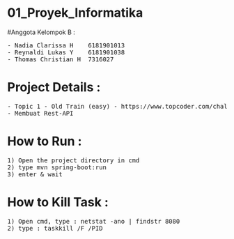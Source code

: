 # 01_Proyek_Informatika

#Anggota Kelompok B :
<pre>
- Nadia Clarissa H    6181901013
- Reynaldi Lukas Y    6181901038
- Thomas Christian H  7316027
</pre>

# Project Details :
<pre>
- Topic 1 - Old Train (easy) - https://www.topcoder.com/challenges/4dd97775-493e-4bb5-b5e3-cd16aa5ab689
- Membuat Rest-API 
</pre>

# How to Run :
<pre>
1) Open the project directory in cmd
2) type mvn spring-boot:run 
3) enter & wait 
</pre>

# How to Kill Task :
<pre>
1) Open cmd, type : netstat -ano | findstr 8080
2) type : taskkill /F /PID <task_id>
</pre>
